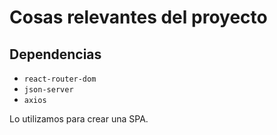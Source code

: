 # Cosas relevantes del proyecto 

## Dependencias 

- `react-router-dom`
- `json-server`
- `axios`

Lo utilizamos para crear una SPA.

